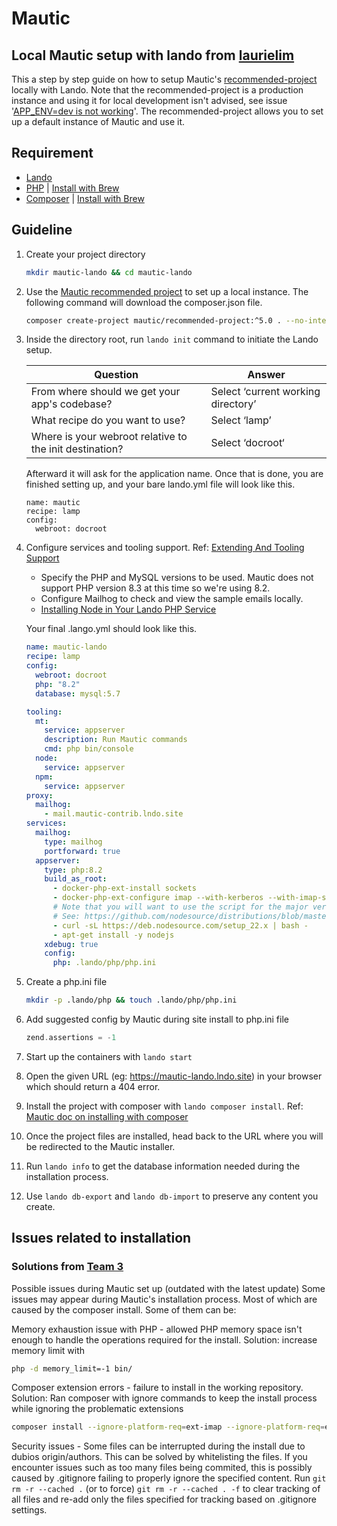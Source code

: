 # Mautic

## Local Mautic setup with lando from [laurielim](https://github.com/laurielim)

This a step by step guide on how to setup Mautic's [recommended-project](https://github.com/mautic/recommended-project) locally with Lando. Note that the recommended-project is a production instance and using it for local development isn't advised, see issue '[APP_ENV=dev is not working](https://github.com/mautic/recommended-project/issues/82)'. The recommended-project allows you to set up a default instance of Mautic and use it.

## Requirement

- [Lando](https://docs.lando.dev/install/macos.html)
- [PHP](https://www.php.net/manual/en/install.php) | [Install with Brew](https://formulae.brew.sh/formula/php)
- [Composer](https://getcomposer.org/) | [Install with Brew](https://formulae.brew.sh/formula/composer)

## Guideline

1. Create your project directory
   ```bash
   mkdir mautic-lando && cd mautic-lando
   ```
2. Use the [Mautic recommended project](https://github.com/mautic/recommended-project) to set up a local instance. The following command will download the composer.json file.
   ```bash
   composer create-project mautic/recommended-project:^5.0 . --no-interaction --no-install
   ```
3. Inside the directory root, run `lando init` command to initiate the Lando setup.

   | Question                                                | Answer                             |
   | ------------------------------------------------------- | ---------------------------------- |
   | From where should we get your app's codebase?           | Select ‘current working directory’ |
   | What recipe do you want to use?                         | Select ‘lamp’                      |
   | Where is your webroot relative to the init destination? | Select ‘docroot‘                   |

   Afterward it will ask for the application name. Once that is done, you are finished setting up, and your bare lando.yml file will look like this.

   ```
   name: mautic
   recipe: lamp
   config:
     webroot: docroot
   ```

4. Configure services and tooling support. Ref: [Extending And Tooling Support](https://www.axelerant.com/blog/explained-local-mautic-development-using-lando#H2615)

   - Specify the PHP and MySQL versions to be used. Mautic does not support PHP version 8.3 at this time so we're using 8.2.
   - Configure Mailhog to check and view the sample emails locally.
   - [Installing Node in Your Lando PHP Service](https://docs.lando.dev/plugins/php/guides/installing-node.html#installing-node-in-your-lando-php-service)

   Your final .lango.yml should look like this.

   ```yaml
   name: mautic-lando
   recipe: lamp
   config:
     webroot: docroot
     php: "8.2"
     database: mysql:5.7

   tooling:
     mt:
       service: appserver
       description: Run Mautic commands
       cmd: php bin/console
     node:
       service: appserver
     npm:
       service: appserver
   proxy:
     mailhog:
       - mail.mautic-contrib.lndo.site
   services:
     mailhog:
       type: mailhog
       portforward: true
     appserver:
       type: php:8.2
       build_as_root:
         - docker-php-ext-install sockets
         - docker-php-ext-configure imap --with-kerberos --with-imap-ssl && docker-php-ext-install imap
         # Note that you will want to use the script for the major version of node you want to install
         # See: https://github.com/nodesource/distributions/blob/master/README.md#installation-instructions
         - curl -sL https://deb.nodesource.com/setup_22.x | bash -
         - apt-get install -y nodejs
       xdebug: true
       config:
         php: .lando/php/php.ini
   ```

5. Create a php.ini file
   ```bash
   mkdir -p .lando/php && touch .lando/php/php.ini
   ```
6. Add suggested config by Mautic during site install to php.ini file
   ```php
   zend.assertions = -1
   ```
7. Start up the containers with `lando start`
8. Open the given URL (eg: https://mautic-lando.lndo.site) in your browser which should return a 404 error.
9. Install the project with composer with `lando composer install`. Ref: [Mautic doc on installing with composer](https://docs.mautic.org/en/5.x/getting_started/how_to_install_mautic.html#installing-with-composer)
10. Once the project files are installed, head back to the URL where you will be redirected to the Mautic installer.
11. Run `lando info` to get the database information needed during the installation process.
12. Use `lando db-export` and `lando db-import` to preserve any content you create.

## Issues related to installation

### Solutions from [Team 3](https://github.com/Randolph-dev/Druid_Partnering_Project_React24k)

Possible issues during Mautic set up (outdated with the latest update)
Some issues may appear during Mautic's installation process. Most of which are caused by the composer install. Some of them can be:

Memory exhaustion issue with PHP - allowed PHP memory space isn't enough to handle the operations required for the install. Solution: increase memory limit with

```bash
php -d memory_limit=-1 bin/
```

Composer extension errors - failure to install in the working repository. Solution: Ran composer with ignore commands to keep the install process while ignoring the problematic extensions

```bash
composer install --ignore-platform-req=ext-imap --ignore-platform-req=ext-redis
```

Security issues - Some files can be interrupted during the install due to dubios origin/authors. This can be solved by whitelisting the files.
If you encounter issues such as too many files being commited, this is possibly caused by .gitignore failing to properly ignore the specified content. Run `git rm -r --cached .` (or to force) `git rm -r --cached . -f` to clear tracking of all files and re-add only the files specified for tracking based on .gitignore settings.
